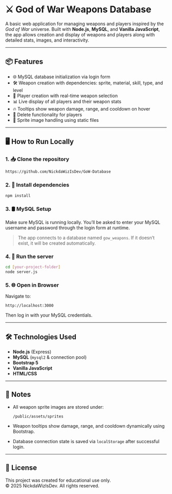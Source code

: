# ⚔️ God of War Weapons Database

A basic web application for managing weapons and players inspired by the *God of War* universe. Built with **Node.js**, **MySQL**, and **Vanilla JavaScript**, the app allows creation and display of weapons and players along with detailed stats, images, and interactivity.

---

## 📦 Features

- 🌐 MySQL database initialization via login form  
- 🛠️ Weapon creation with dependencies: sprite, material, skill, type, and level  
- 👤 Player creation with real-time weapon selection  
- 📊 Live display of all players and their weapon stats  
- 🔥 Tooltips show weapon damage, range, and cooldown on hover  
- 🧹 Delete functionality for players  
- 📂 Sprite image handling using static files  

---

## 🖥️ How to Run Locally

### 1. 📥 Clone the repository

```bash
https://github.com/NickdaWizIsDev/GoW-Database
```

### 2. 💾 Install dependencies

```bash
npm install
```

### 3. 🛢️ MySQL Setup

Make sure MySQL is running locally. You’ll be asked to enter your MySQL username and password through the login form at runtime.

> The app connects to a database named `gow_weapons`. If it doesn’t exist, it will be created automatically.

### 4. 🏃 Run the server

```bash
cd [your-project-folder]
node server.js
```

### 5. 🌐 Open in Browser

Navigate to:

```
http://localhost:3000
```

Then log in with your MySQL credentials.

---

## 🛠️ Technologies Used

- **Node.js** (Express)  
- **MySQL** (`mysql2` & connection pool)  
- **Bootstrap 5**  
- **Vanilla JavaScript**  
- **HTML/CSS**  

---

## 📌 Notes

- All weapon sprite images are stored under:  
  ```
  /public/assets/sprites
  ```

- Weapon tooltips show damage, range, and cooldown dynamically using Bootstrap.

- Database connection state is saved via `localStorage` after successful login.

---

## 📜 License

This project was created for educational use only.  
© 2025 NickdaWizIsDev. All rights reserved.